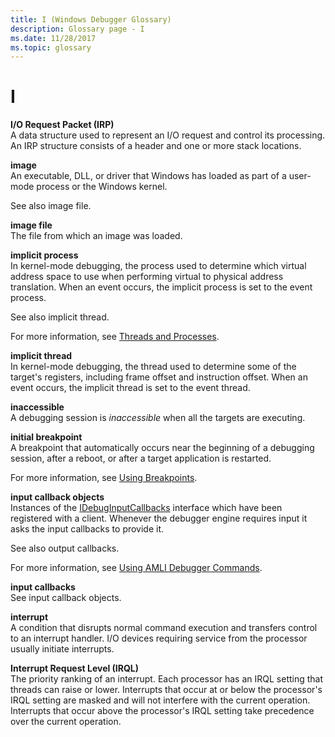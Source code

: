 ```yaml
---
title: I (Windows Debugger Glossary)
description: Glossary page - I
ms.date: 11/28/2017
ms.topic: glossary
---
```


# I


<span id="i_o_request_packet__irp_"></span><span id="I_O_REQUEST_PACKET__IRP_"></span>**I/O Request Packet (IRP)**  
A data structure used to represent an I/O request and control its processing. An IRP structure consists of a header and one or more stack locations.

<span id="image"></span><span id="IMAGE"></span>**image**  
An executable, DLL, or driver that Windows has loaded as part of a user-mode process or the Windows kernel.

See also image file.

<span id="image_file"></span><span id="IMAGE_FILE"></span>**image file**  
The file from which an image was loaded.

<span id="implicit_process"></span><span id="IMPLICIT_PROCESS"></span>**implicit process**  
In kernel-mode debugging, the process used to determine which virtual address space to use when performing virtual to physical address translation. When an event occurs, the implicit process is set to the event process.

See also implicit thread.

For more information, see [Threads and Processes](threads-and-processes.md).

<span id="implicit_thread"></span><span id="IMPLICIT_THREAD"></span>**implicit thread**  
In kernel-mode debugging, the thread used to determine some of the target's registers, including frame offset and instruction offset. When an event occurs, the implicit thread is set to the event thread.

<span id="inaccessible"></span><span id="INACCESSIBLE"></span>**inaccessible**  
A debugging session is *inaccessible* when all the targets are executing.

<span id="initial_breakpoint"></span><span id="INITIAL_BREAKPOINT"></span>**initial breakpoint**  
A breakpoint that automatically occurs near the beginning of a debugging session, after a reboot, or after a target application is restarted.

For more information, see [Using Breakpoints](using-breakpoints.md).

<span id="input_callback_objects"></span><span id="INPUT_CALLBACK_OBJECTS"></span>**input callback objects**  
Instances of the [IDebugInputCallbacks](/windows-hardware/drivers/ddi/dbgeng/nn-dbgeng-idebuginputcallbacks) interface which have been registered with a client. Whenever the debugger engine requires input it asks the input callbacks to provide it.

See also output callbacks.

For more information, see [Using AMLI Debugger Commands](using-amli-debugger-commands.md).

<span id="input_callbacks"></span><span id="INPUT_CALLBACKS"></span>**input callbacks**  
See input callback objects.

<span id="interrupt"></span><span id="INTERRUPT"></span>**interrupt**  
A condition that disrupts normal command execution and transfers control to an interrupt handler. I/O devices requiring service from the processor usually initiate interrupts.

<span id="interrupt_request_level__irql_"></span><span id="INTERRUPT_REQUEST_LEVEL__IRQL_"></span>**Interrupt Request Level (IRQL)**  
The priority ranking of an interrupt. Each processor has an IRQL setting that threads can raise or lower. Interrupts that occur at or below the processor's IRQL setting are masked and will not interfere with the current operation. Interrupts that occur above the processor's IRQL setting take precedence over the current operation.

 

